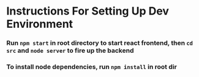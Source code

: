 
# Instructions For Setting Up Dev Environment

### Run `npm start` in root directory to start react frontend, then `cd src` and `node server` to fire up the backend
### To install node dependencies, run `npm install` in root dir